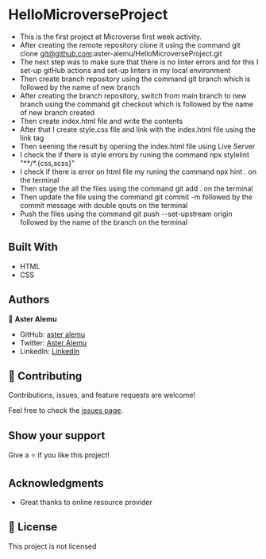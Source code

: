 # HelloMicroverseProject

- This is the first project at Microverse first week activity.
- After creating the remote repository clone it using the command git clone git@github.com:aster-alemu/HelloMicroverseProject.git 
- The next step was to make sure that there is no linter errors and for this I set-up gitHub actions and set-up linters in my local environment
- Then create branch repository using the command git branch which is followed by the name of new branch
- After creating the branch repository, switch from main branch to new branch using the command git checkout which is followed by the name of new branch created
- Then create index.html file and write the contents
- After that I create style.css file and link with the index.html file using the link tag
- Then seening the result by opening the index.html file using Live Server
- I check the if there is style errors by runing the command npx stylelint "**/*.{css,scss}"
- I check if there is error on html file my runing the command npx hint . on the terminal
- Then stage the all the files using the command git add . on the terminal
- Then update the file using the command git commit -m followed by the commit message with double qouts on the terminal
- Push the files using the command git push --set-upstream origin followed by the name of the branch on the terminal

## Built With

- HTML 
- CSS

## Authors

👤 **Aster Alemu**

- GitHub: [aster alemu](https://github.com/aster-alemu)
- Twitter: [Aster Alemu](https://twitter.com/asteralemu)
- LinkedIn: [LinkedIn](https://linkedin.com/in/aster-alemu)

## 🤝 Contributing

Contributions, issues, and feature requests are welcome!

Feel free to check the [issues page](../../issues/).

## Show your support

Give a ⭐️ if you like this project!

## Acknowledgments

- Great thanks to online resource provider 

## 📝 License

This project is not licensed 